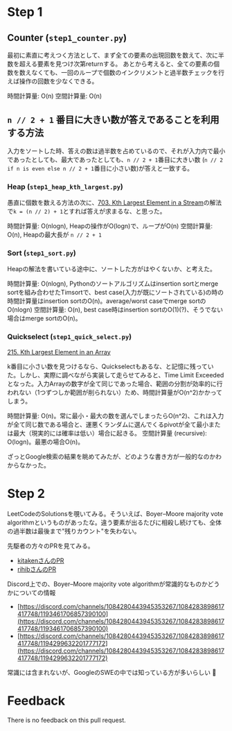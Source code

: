 # Step 1

## Counter (`step1_counter.py`)

最初に素直に考えつく方法として、まず全ての要素の出現回数を数えて、次に半数を超える要素を見つけ次第returnする。
あとから考えると、全ての要素の個数を数えなくても、一回のループで個数のインクリメントと過半数チェックを行えば操作の回数を少なくできる。

時間計算量: O(n)
空間計算量: O(n)

## `n // 2 + 1` 番目に大きい数が答えであることを利用する方法

入力をソートした時、答えの数は過半数を占めているので、それが入力内で最小であったとしても、最大であったとしても、`n // 2 + 1`番目に大きい数 (`n // 2  if n is even else n // 2 + 1`番目に小さい数)が答えと一致する。

### Heap (`step1_heap_kth_largest.py`)

愚直に個数を数える方法の次に、[703. Kth Largest Element in a Stream](https://leetcode.com/problems/kth-largest-element-in-a-stream/description/)の解法で`k = (n // 2) + 1`とすれば答えが求まるな、と思った。

時間計算量: O(nlogn), Heapの操作がO(logn)で、ループがO(n)
空間計算量: O(n), Heapの最大長が `n // 2 + 1`

### Sort (`step1_sort.py`)

Heapの解法を書いている途中に、ソートした方がはやくないか、と考えた。

時間計算量: O(nlogn), Pythonのソートアルゴリズムはinsertion sortとmerge sortを組み合わせたTimsortで、best case(入力が既にソートされている)の時の時間計算量はinsertion sortのO(n)。average/worst caseでmerge sortのO(nlogn)
空間計算量: O(n), best case時はinsertion sortのO(1)(?)、そうでない場合はmerge sortのO(n)。

### Quickselect (`step1_quick_select.py`)

[215. Kth Largest Element in an Array](https://leetcode.com/problems/kth-largest-element-in-an-array/description/)

k番目に小さい数を見つけるなら、Quickselectもあるな、と記憶に残っていた。しかし、実際に調べながら実装して走らせてみると、Time Limit Exceededとなった。入力Arrayの数字が全て同じであった場合、範囲の分割が効率的に行われない（1つずつしか範囲が削られない）ため、時間計算量がO(n^2)かかってしまう。

時間計算量: O(n)。常に最小・最大の数を選んでしまったらO(n^2)、これは入力が全て同じ数である場合と、運悪くランダムに選んでくるpivotが全て最小または最大（現実的には確率は低い）場合に起きる。
空間計算量 (recursive): O(logn)。最悪の場合O(n)。

ざっとGoogle検索の結果を眺めてみたが、どのような書き方が一般的なのかわからなかった。

# Step 2

LeetCodeのSolutionsを覗いてみる。そういえば、Boyer–Moore majority vote algorithmというものがあったな。違う要素が出るたびに相殺し続けても、全体の過半数は最後まで"残りカウント"を失わない。

先駆者の方々のPRを見てみる。

- [kitakenさんのPR](https://github.com/Kitaken0107/GrindEasy/pull/19)
- [rihibさんのPR](https://github.com/rihib/leetcode/pull/37)

Discord上での、Boyer–Moore majority vote algorithmが常識的なものかどうかについての情報

- [https://discord.com/channels/1084280443945353267/1084283898617417748/1193461706857390100](https://discord.com/channels/1084280443945353267/1084283898617417748/1193461706857390100)
- [https://discord.com/channels/1084280443945353267/1084283898617417748/1194299632201777172](https://discord.com/channels/1084280443945353267/1084283898617417748/1194299632201777172)

常識には含まれないが、GoogleのSWEの中では知っている方が多いらしい :eyes:

# Feedback

There is no feedback on this pull request.
